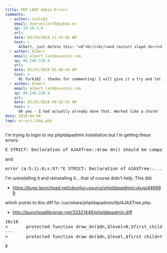 ```yaml
---
title: PHP LDAP Admin Errors
comments:
  - author: turk182
    email: dservellon75@yahoo.es
    ip: 10.10.2.8
    url:
    date: 04/29/2010 11:35:46 AM
    text: >
      Albert, just delete this: "=0"<br/><br/>and restart slapd.<br/><br/>hope this help you, good luck!!
  - author: Albert
    email: albert.lash@savonix.com
    ip: 96.240.136.9
    url:
    date: 05/01/2010 05:46:44 AM
    text: >
      Hi Turk182 - thanks for commenting! I will give it a try and let you know if it works.
  - author: Albert
    email: albert.lash@savonix.com
    ip: 96.240.136.9
    url:
    date: 05/01/2010 09:42:55 AM
    text: >
      Oh yes - I had actually already done that. Worked like a charm!
date: 2010-04-06
tags: errors,ldap,php
---
```

I'm trying to login to my phpldapadmin installation but I'm getting these errors:

<pre class="sh_sh">
E_STRICT: Declaration of AJAXTree::draw_dn() should be compatible with that of PLMTree::draw_dn()
</pre>

and

<pre class="sh_sh">
error (a:5:{i:0;s:97:"E_STRICT: Declaration of AJAXTree::...&lt;TRUNCATED>)
</pre>

I'm uninstalling it and reinstalling it... that of course didn't help. This did:

* <https://bugs.launchpad.net/ubuntu/+source/phpldapadmin/+bug/446669>

which points to this diff for /usr/share/phpldapadmin/lib/AJAXTree.php:

* <http://launchpadlibrarian.net/33321446/phpldapadmin.diff>

<pre class="sh_diff">
16c16
<       protected function draw_dn($dn,$level=0,$first_child=true,$last_child=true) {
---
>       protected function draw_dn($dn,$level,$first_child=true,$last_child=true) {
</pre>

¥

